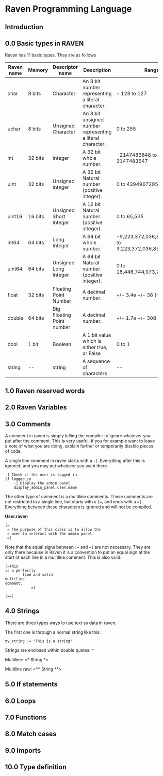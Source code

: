 # Raven Programming Language


## Introduction

## 0.0 Basic types in RAVEN

Raven has 11 basic types. They are as follows

| Raven name | Memory  |      Descriptor name      |                         Description                         |                          Range                          |
| ---------- | ------- | ------------------------- | ----------------------------------------------------------- | ------------------------------------------------------- |
| char       | 8 bits  | Character                 | An 8 bit number representing a literal character.           | - 128 to 127                                            |
| uchar      | 8 bits  | Unsigned Character        | An 8 bit unsigned  number representing a literal character. | 0 to 255                                                |
| int        | 32 bits | Integer                   | A 32 bit whole number.                                      | -2147483648 to 2147483647                               |
| uint       | 32 bits | Unsigned Integer          | A 32 bit Natural number (positive integer).                 | 0 to 4294967295                                         |
| uint16     | 16 bits | Unsigned Short Integer    | A 16 bit Natural number (positive integer).                 | 0 to 65,535                                             |
| int64      | 64 bits | Long Integer              | A 64 bit whole number.                                      | -9,223,372,036,854,775,808 to 9,223,372,036,854,775,807 |
| uint64     | 64 bits | Unsigned Long Integer     | A 64 bit Natural number (positive integer).                 | 0 to 18,446,744,073,709,551,615                         |
| float      | 32 bits | Floating Point Number     | A decimal number.                                           | +/- 3.4e +/- 38 (~7 digits)                             |
| double     | 64 bits | Big Floating Point number | A decimal number.                                           | +/- 1.7e +/- 308 (~15 digits)                           |
| bool       | 1 bit   | Boolean                   | A 1 bit value which is either true, or False                | 0 to 1                                                  |
| string     | --      | string                    | A sequence of characters                                    | --                                                      |


## 1.0 Raven reserved words

## 2.0 Raven Variables

## 3.0 Comments

A comment in raven is simply telling the compiler to ignore whatever
you put after the comment.
This is very useful, if you for example want to leave
a note of what you are doing, explain further or
temporarily disable pieces of code.

A single line comment in raven starts with a `-]`.
Everything after this is ignored, and you may put
whatever you want there.

```raven
-] Check if the user is logged in.
if logged_in
    -] Display the admin panel
    display_admin_panel user.name
```

The other type of comment is a multiline comments. These comments
are not restricted to a single line, but starts with a 
`[=`, and ends with a `=]`. Everything between these characters
is ignored and will not be compiled.

**User.raven**
```raven
[=
 = The purpose of this class is to allow the
 = user to interact with the admin panel.
 =]
```

Note that the equal signs between `[=` and `=]`
are not necessary. They are only there because in Raven it is
a convention to put an equal sign at the start of each line in a
mulitline comment. This is also valid:
```raven
[=This
is a perfectly
		find and valid
multiline
comment.
			=]
```


`[==]`

## 4.0 Strings

There are three types ways to use text as data in raven.

The first one is through a normal string like this:
```raven
my_string := "This is a string"

```
Strings are enclosed within double quotes: `"`


Multiline: <* String *>

Multiline raw: <** String **>



## 5.0 If statements

## 6.0 Loops

## 7.0 Functions

## 8.0 Match cases

## 9.0 Imports

## 10.0 Type definition
